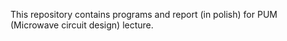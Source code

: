 This repository contains programs and report (in polish) for PUM (Microwave circuit design) lecture.